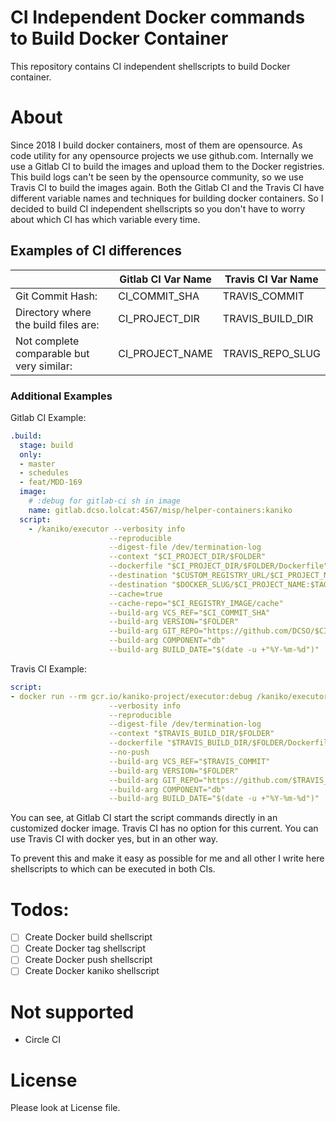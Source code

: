 CI Independent Docker commands to Build Docker Container
===
This repository contains CI independent shellscripts to build Docker container.

# About
Since 2018 I build docker containers, most of them are opensource. 
As code utility for any opensource projects we use github.com. Internally we use a Gitlab CI to build the images and upload them to the Docker registries. This build logs can't be seen by the opensource community, so we use Travis CI to build the images again. Both the Gitlab CI and the Travis CI have different variable names and techniques for building docker containers.
So I decided to build CI independent shellscripts so you don't have to worry about which CI has which variable every time.

## Examples of CI differences

|                                           | Gitlab CI Var Name | Travis CI Var Name |
| ----------------------------------------- | ------------------ | ------------------ |
| Git Commit Hash:                          | CI_COMMIT_SHA      | TRAVIS_COMMIT      |
| Directory where the build files are:      | CI_PROJECT_DIR     | TRAVIS_BUILD_DIR   |
| Not complete comparable but very similar: | CI_PROJECT_NAME    | TRAVIS_REPO_SLUG   |

### Additional Examples
Gitlab CI Example:

```yml
.build:
  stage: build
  only:
  - master
  - schedules
  - feat/MDD-169
  image:
    # :debug for gitlab-ci sh in image
    name: gitlab.dcso.lolcat:4567/misp/helper-containers:kaniko
  script:
    - /kaniko/executor --verbosity info
                      --reproducible
                      --digest-file /dev/termination-log 
                      --context "$CI_PROJECT_DIR/$FOLDER"
                      --dockerfile "$CI_PROJECT_DIR/$FOLDER/Dockerfile"
                      --destination "$CUSTOM_REGISTRY_URL/$CI_PROJECT_NAME:$TAG-dev"
                      --destination "$DOCKER_SLUG/$CI_PROJECT_NAME:$TAG-dev"
                      --cache=true
                      --cache-repo="$CI_REGISTRY_IMAGE/cache"
                      --build-arg VCS_REF="$CI_COMMIT_SHA" 
                      --build-arg VERSION="$FOLDER" 
                      --build-arg GIT_REPO="https://github.com/DCSO/$CI_PROJECT_NAME" 
                      --build-arg COMPONENT="db" 
                      --build-arg BUILD_DATE="$(date -u +"%Y-%m-%d")"
```

Travis CI Example:
```yml
script:
- docker run --rm gcr.io/kaniko-project/executor:debug /kaniko/executor 
                      --verbosity info
                      --reproducible
                      --digest-file /dev/termination-log 
                      --context "$TRAVIS_BUILD_DIR/$FOLDER"
                      --dockerfile "$TRAVIS_BUILD_DIR/$FOLDER/Dockerfile"
                      --no-push
                      --build-arg VCS_REF="$TRAVIS_COMMIT" 
                      --build-arg VERSION="$FOLDER" 
                      --build-arg GIT_REPO="https://github.com/$TRAVIS_REPO_SLUG" 
                      --build-arg COMPONENT="db"
                      --build-arg BUILD_DATE="$(date -u +"%Y-%m-%d")"
```

You can see, at Gitlab CI start the script commands directly in an customized docker image. Travis CI has no option for this current. You can use Travis CI with docker yes, but in an other way.

To prevent this and make it easy as possible for me and all other I write here shellscripts to which can be executed in both CIs.

# Todos:
- [ ] Create Docker build shellscript
- [ ] Create Docker tag shellscript
- [ ] Create Docker push shellscript
- [ ] Create Docker kaniko shellscript

# Not supported
- Circle CI

# License
Please look at License file.